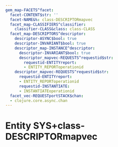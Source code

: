 ```yaml
---
gem_map-FACETS^facet:
  facet-CONTENT$str: ''
  facet-NAME&%: class-DESCRIPTORmapvec
  facet_map-CLASSIFIERS^classifier:
    classifier-CLASS&class: class-CLASS
  facet_map-DESCRIPTORS^descriptor:
    descriptor-ASYNC$bool: true
    descriptor-INVARIANT$bool: true
    descriptor_map-INSTANCE^descriptor:
      descriptor-INVARIANT$bool: true
      descriptor_mapvec-REQUESTS^requestid$str:
        requestid-ENTITYreport:
        - ENTITY_REPORToperationid
    descriptor_mapvec-REQUESTS^requestid$str:
      requestid-ENTITYreport:
      - ENTITY_REPORToperationid
      requestid-INSTANTIATE:
      - INSTANTIATEoperationid
  facet_vec-REQUESTportSTACK$chan:
  - clojure.core.async.chan
---
```

# Entity SYS+class-DESCRIPTORmapvec


